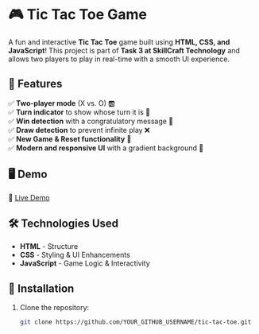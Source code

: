 # 🎮 Tic Tac Toe Game

A fun and interactive **Tic Tac Toe** game built using **HTML, CSS, and JavaScript**! This project is part of **Task 3 at SkillCraft Technology** and allows two players to play in real-time with a smooth UI experience. 

## 🚀 Features  

✅ **Two-player mode** (X vs. O) 🆎  
✅ **Turn indicator** to show whose turn it is 🔄  
✅ **Win detection** with a congratulatory message 🎉  
✅ **Draw detection** to prevent infinite play ❌  
✅ **New Game & Reset functionality** 🔁  
✅ **Modern and responsive UI** with a gradient background 🎨  

## 🖥️ Demo  

🔗 [Live Demo](YOUR_LIVE_DEMO_LINK)  


## 🛠️ Technologies Used  

- **HTML** - Structure  
- **CSS** - Styling & UI Enhancements  
- **JavaScript** - Game Logic & Interactivity  

## 📂 Installation  

1. Clone the repository:  
   ```bash
   git clone https://github.com/YOUR_GITHUB_USERNAME/tic-tac-toe.git
